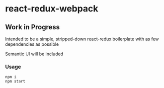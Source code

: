 # react-redux-webpack
## Work in Progress
Intended to be a simple, stripped-down react-redux boilerplate with as few dependencies as possible

Semantic UI will be included

### Usage
````
npm i
npm start
````
